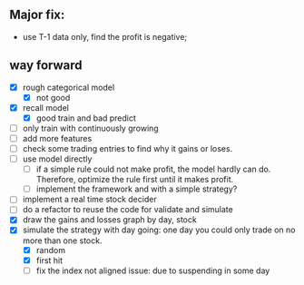 ## Major fix:
* use T-1 data only, find the profit is negative;
## way forward
- [x] rough categorical model
  - [x] not good
- [x] recall model
  - [x] good train and bad predict
- [ ] only train with continuously growing
- [ ] add more features
- [ ] check some trading entries to find why it gains or loses.
- [ ] use model directly
  - [ ] if a simple rule could not make profit, the model hardly can do. Therefore, optimize the rule first until it makes profit.
  - [ ] implement the framework and with a simple strategy?
- [ ] implement a real time stock decider
- [ ] do a refactor to reuse the code for validate and simulate
- [x] draw the gains and losses graph by day, stock
- [x] simulate the strategy with day going: one day you could only trade on no more than one stock.
  - [x] random
  - [x] first hit
  - [ ] fix the index not aligned issue: due to suspending in some day
